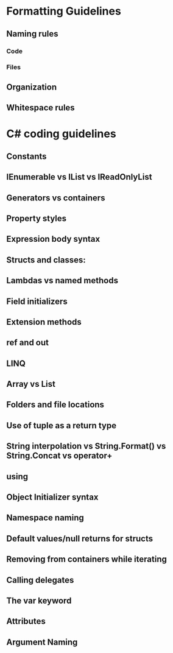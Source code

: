 # Formatting Guidelines

## Naming rules
### Code


### Files


## Organization
## Whitespace rules

# C# coding guidelines
## Constants
## IEnumerable vs IList vs IReadOnlyList
## Generators vs containers
## Property styles
## Expression body syntax
## Structs and classes:
## Lambdas vs named methods
## Field initializers
## Extension methods
## ref and out
## LINQ
## Array vs List
## Folders and file locations
## Use of tuple as a return type
## String interpolation vs String.Format() vs String.Concat vs operator+
## using
## Object Initializer syntax
## Namespace naming
## Default values/null returns for structs
## Removing from containers while iterating
## Calling delegates
## The var keyword
## Attributes
## Argument Naming
